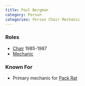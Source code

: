 ```yaml
---
title: Paul Bergman
category: Person
categories: Person Chair Mechanic
---
```


### Roles

* [Chair](Chair) 1985-1987
* [Mechanic](Mechanic)

### Known For

* Primary mechanic for [Pack Rat](Pack-Rat)